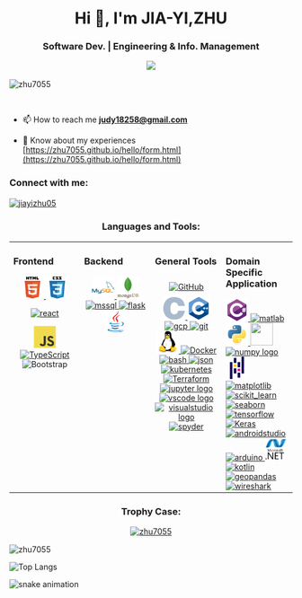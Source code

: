 <h1 align="center">Hi 👋, I'm JIA-YI,ZHU</h1>
<h3 align="center">Software Dev.  | Engineering & Info. Management </h3>
<p align="center"> <img src="https://profile-counter.glitch.me/zhu7055/count.svg"/> </p>
<p align="left"> <img src="https://komarev.com/ghpvc/?username=zhu7055&label=Profile%20views&color=0e75b6&style=flat" alt="zhu7055" /> </p>

<p align="center"> <a href="https://twitter.com/" target="blank"><img src="https://img.shields.io/twitter/follow/?logo=twitter&style=for-the-badge" alt="" /></a> </p>

- 📫 How to reach me **judy18258@gmail.com**

- 📄 Know about my experiences [https://zhu7055.github.io/hello/form.html](https://zhu7055.github.io/hello/form.html)

<h3 align="left">Connect with me:</h3>
<p align="left">
<a href="https://kaggle.com/jiayizhu05" target="blank"><img align="center" src="https://raw.githubusercontent.com/rahuldkjain/github-profile-readme-generator/master/src/images/icons/Social/kaggle.svg" alt="jiayizhu05" height="30" width="40" /></a>
</p>

<h3 align="center">Languages and Tools:</h3>
<table><tr><td valign="top" width="25%">
<h3>Frontend</h3>
<div align="center">
<a href="https://www.w3.org/html/" target="_blank" rel="noreferrer"> 
    <img src="https://raw.githubusercontent.com/devicons/devicon/master/icons/html5/html5-original-wordmark.svg" alt="html5" width="40" height="40"/> 
  </a>
  <a href="https://www.w3schools.com/css/" target="_blank" rel="noreferrer"> 
    <img src="https://raw.githubusercontent.com/devicons/devicon/master/icons/css3/css3-original-wordmark.svg" alt="css3" width="40" height="40"/> 
  
  </a> <a href="https://react.dev/" target="_blank" rel="noreferrer">
    <img src="https://cdn.jsdelivr.net/gh/devicons/devicon@latest/icons/react/react-original.svg" alt="react" width="40" height="40"/>
  
  </a> <a href="https://developer.mozilla.org/en-US/docs/Web/JavaScript" target="_blank" rel="noreferrer"> 
    <img src="https://raw.githubusercontent.com/devicons/devicon/master/icons/javascript/javascript-original.svg" alt="javascript" width="40" height="40"/> 
</a> <a href="https://www.typescriptlang.org/" target="_blank" rel="noreferrer"> 
    <img src="https://cdn.jsdelivr.net/gh/devicons/devicon@latest/icons/typescript/typescript-original.svg" alt="TypeScript" width="40" height="40"/> </a>
    ![Bootstrap](https://img.shields.io/badge/bootstrap-%238511FA.svg?style=for-the-badge&logo=bootstrap&logoColor=white)
   </div>
  </td><td valign="top" width="25%">
<h3>Backend</h3>
<div align="center">

</a> <a href="https://www.mysql.com/" target="_blank" rel="noreferrer"> 
    <img src="https://raw.githubusercontent.com/devicons/devicon/master/icons/mysql/mysql-original-wordmark.svg" alt="mysql" width="40" height="40"/>
    </a> <a href="https://www.mongodb.com/" target="_blank" rel="noreferrer"> 
    <img src="https://raw.githubusercontent.com/devicons/devicon/master/icons/mongodb/mongodb-original-wordmark.svg" alt="mongodb" width="40" height="40"/>
    </a> <a href="https://www.microsoft.com/en-us/sql-server" target="_blank" rel="noreferrer"> 
    <img src="https://www.svgrepo.com/show/303229/microsoft-sql-server-logo.svg" alt="mssql" width="40" height="40"/> 
</a> <a href="https://flask.palletsprojects.com/" target="_blank" rel="noreferrer"> 
    <img src="https://cdn.jsdelivr.net/gh/devicons/devicon@latest/icons/flask/flask-original-wordmark.svg" alt="flask" width="40" height="40"/>
    </a> <a href="https://www.java.com" target="_blank" rel="noreferrer"> 
    <img src="https://raw.githubusercontent.com/devicons/devicon/master/icons/java/java-original.svg" alt="java" width="40" height="40"/> 
</div>
</td><td valign="top" width="25%">
<h3>General Tools</h3>
<div align="center">
    <a href="https://github.com/" target="_blank"><img style="margin: 10px" src="https://skillicons.dev/icons?i=github" alt="GitHub" height="50" /></a>
<a href="https://www.cprogramming.com/" target="_blank" rel="noreferrer"> 
    <img src="https://raw.githubusercontent.com/devicons/devicon/master/icons/c/c-original.svg" alt="c" width="40" height="40"/> 
  </a> <a href="https://www.w3schools.com/cpp/" target="_blank" rel="noreferrer"> 
    <img src="https://raw.githubusercontent.com/devicons/devicon/master/icons/cplusplus/cplusplus-original.svg" alt="cplusplus" width="40" height="40"/> 
</a> <a href="https://cloud.google.com" target="_blank" rel="noreferrer"> 
    <img src="https://www.vectorlogo.zone/logos/google_cloud/google_cloud-icon.svg" alt="gcp" width="40" height="40"/>
  </a> <a href="https://git-scm.com/" target="_blank" rel="noreferrer"> 
    <img src="https://www.vectorlogo.zone/logos/git-scm/git-scm-icon.svg" alt="git" width="40" height="40"/>
    </a> <a href="https://www.linux.org/" target="_blank" rel="noreferrer"> 
    <img src="https://raw.githubusercontent.com/devicons/devicon/master/icons/linux/linux-original.svg" alt="linux" width="40" height="40"/> 
  </a> <a href="https://www.docker.com/" target="_blank" rel="noreferrer">
    <img src="https://cdn.jsdelivr.net/gh/devicons/devicon@latest/icons/docker/docker-original-wordmark.svg" alt="Docker"width="40" height="40"/>
  </a>
  <a href="https://www.gnu.org/software/bash/" target="_blank" rel="noreferrer"> 
    <img src="https://www.vectorlogo.zone/logos/gnu_bash/gnu_bash-icon.svg" alt="bash" width="40" height="40"/> 
    </a> <a href="https://www.json.org/json-en.html" target="_blank" rel="noreferrer"> 
    <img src="https://cdn.jsdelivr.net/gh/devicons/devicon@latest/icons/json/json-original.svg" alt="json" width="40" height="40"/>
    </a> <a href="https://kubernetes.io" target="_blank" rel="noreferrer"> 
    <img src="https://www.vectorlogo.zone/logos/kubernetes/kubernetes-icon.svg" alt="kubernetes" width="40" height="40"/> 
  </a> <a href="https://developer.hashicorp.com/terraform/tutorials/aws-get-started/install-cli" target="_blank" rel="noreferrer">   
    <img src="https://cdn.jsdelivr.net/gh/devicons/devicon@latest/icons/terraform/terraform-original.svg" alt="Terraform" width="40" height="40"/>
    </a> <a href="https://jupyter.org/" target="_blank" rel="noreferrer">
    <img src="https://cdn.jsdelivr.net/gh/devicons/devicon/icons/jupyter/jupyter-original.svg" height="40" width="40" alt="jupyter logo"  />
  </a> <a href="https://code.visualstudio.com/" target="_blank" rel="noreferrer">
    <img src="https://cdn.jsdelivr.net/gh/devicons/devicon/icons/vscode/vscode-original.svg" height="40" width="40" alt="vscode logo"  />
  </a> <a href="https://visualstudio.microsoft.com/zh-hant/downloads/" target="_blank" rel="noreferrer">
    <img src="https://cdn.jsdelivr.net/gh/devicons/devicon@latest/icons/visualstudio/visualstudio-original.svg" height="40" width="40" alt="visualstudio logo"/>
  </a> <a href="https://www.python.org" target="_blank" rel="noreferrer">
  </a> <a href="https://www.spyder-ide.org/" target="_blank" rel="noreferrer">
    <img src="https://cdn.jsdelivr.net/gh/devicons/devicon@latest/icons/spyder/spyder-original-wordmark.svg" alt="spyder" width="40" height="40"/>
  </div>
    
</td><td valign="top" width="25%">
<h3>Domain Specific Application</h3>
<a href="https://www.w3schools.com/cs/" target="_blank" rel="noreferrer"> 
    <img src="https://raw.githubusercontent.com/devicons/devicon/master/icons/csharp/csharp-original.svg" alt="csharp" width="40" height="40"/> 
</a> <a href="https://www.mathworks.com/" target="_blank" rel="noreferrer"> 
    <img src="https://upload.wikimedia.org/wikipedia/commons/2/21/Matlab_Logo.png" alt="matlab" width="40" height="40"/>
   </a> <a href="https://www.python.org/downloads/" target="_blank" rel="noreferrer">  
    <img src="https://raw.githubusercontent.com/devicons/devicon/master/icons/python/python-original.svg" alt="python" width="40" height="40"/>
    </a> <a href="https://pytorch.org/" target="_blank" rel="noreferrer">
  <img src="https://cdn.jsdelivr.net/gh/devicons/devicon@latest/icons/pytorch/pytorch-original.svg" width="40" height="40"/>
  </a> <a href="https://numpy.org/" target="_blank" rel="noreferrer"> 
    <img src="https://cdn.jsdelivr.net/gh/devicons/devicon/icons/numpy/numpy-original.svg" height="40" width="40" alt="numpy logo"  />
    </a> <a href="https://pandas.pydata.org/" target="_blank" rel="noreferrer"> 
      <img src="https://raw.githubusercontent.com/devicons/devicon/2ae2a900d2f041da66e950e4d48052658d850630/icons/pandas/pandas-original.svg" alt="pandas" width="40" height="40"/>
      </a> <a href="https://matplotlib.org/" target="_blank" rel="noreferrer">
    <img src="https://cdn.jsdelivr.net/gh/devicons/devicon@latest/icons/matplotlib/matplotlib-original-wordmark.svg" alt="matplotlib" width="40" height="40" />
  </a> <a href="https://scikit-learn.org/" target="_blank" rel="noreferrer"> 
    <img src="https://upload.wikimedia.org/wikipedia/commons/0/05/Scikit_learn_logo_small.svg" alt="scikit_learn" width="40" height="40"/> 
  </a> <a href="https://seaborn.pydata.org/" target="_blank" rel="noreferrer"> 
    <img src="https://seaborn.pydata.org/_images/logo-mark-lightbg.svg" alt="seaborn" width="40" height="40"/> 
  </a> <a href="https://www.tensorflow.org" target="_blank" rel="noreferrer"> 
    <img src="https://www.vectorlogo.zone/logos/tensorflow/tensorflow-icon.svg" alt="tensorflow" width="40" height="40"/> 
</a>
    <a href="https://keras.io/" target="_blank" rel="noreferrer">
    <img src="https://cdn.jsdelivr.net/gh/devicons/devicon@latest/icons/keras/keras-original-wordmark.svg" alt="Keras"width="40" height="40"/>
  </a> <a href="https://developer.android.com/studio?hl=zh-tw" target="_blank" rel="noreferrer">
    <img src="https://cdn.jsdelivr.net/gh/devicons/devicon@latest/icons/androidstudio/androidstudio-original-wordmark.svg" alt="androidstudio"width="40" height="40" />
    <a href="https://www.arduino.cc/" target="_blank" rel="noreferrer">
    <img src="https://cdn.worldvectorlogo.com/logos/arduino-1.svg" alt="arduino" width="40" height="40"/>
    </a> <a href="https://dotnet.microsoft.com/" target="_blank" rel="noreferrer"> 
    <img src="https://raw.githubusercontent.com/devicons/devicon/master/icons/dot-net/dot-net-original-wordmark.svg" alt="dotnet" width="40" height="40"/>
    </a> <a href="https://kotlinlang.org" target="_blank" rel="noreferrer"> 
    <img src="https://www.vectorlogo.zone/logos/kotlinlang/kotlinlang-icon.svg" alt="kotlin" width="40" height="40"/></a>
      <a href="https://geopandas.org/en/stable/" target="_blank" rel="noreferrer">
        <img src="https://img.shields.io/badge/geopandas-black?style=for-the-badge&logo=geopandas&logoSize=auto" alt="geopandas"/></a>
      <a href="https://www.wireshark.org/download.html" target="_blank" rel="noreferrer">
          <img src="https://img.shields.io/badge/wireshark-%230047AB?style=for-the-badge&logo=wireshark&logoSize=auto" alt="wireshark"></a>
  </td>
  </table>
      
<h3 align="center">Trophy Case:</h3>
<p align="center"> <a href="https://github.com/ryo-ma/github-profile-trophy"><img src="https://github-profile-trophy.vercel.app/?username=zhu7055" alt="zhu7055"/>
  </a> </p>
<p><img align="center" src="https://github-readme-stats.vercel.app/api/top-langs?username=zhu7055&show_icons=true&locale=en&layout=compact" alt="zhu7055" /></p>

![Top Langs](https://github-readme-stats.vercel.app/api/top-langs/?username=zhu7055&&langs_count=8)

![snake animation](https://github.com/zhu7055/zhu7055/output/github-contribution-grid-snake2.svg)
